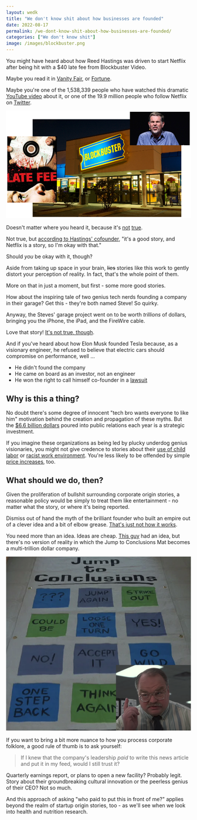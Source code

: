 ```yaml
---
layout: wedk
title: "We don't know shit about how businesses are founded"
date: 2022-08-17
permalink: /we-dont-know-shit-about-how-businesses-are-founded/
categories: ["We don't know shit"]
image: /images/blockbuster.png
---
```


You might have heard about how Reed Hastings was driven to start Netflix after being hit with a $40 late fee from Blockbuster Video.

Maybe you read it in [Vanity Fair](https://web.archive.org/web/20150412223207/http://www.vanityfair.com/news/2013/02/07-reed-hastings), or [Fortune](https://fortune.com/2010/11/18/reed-hastings-leader-of-the-pack/). 

Maybe you're one of the 1,538,339 people who have watched this dramatic [YouTube video](https://www.youtube.com/watch?v=BrpEHssa_gQ) about it, or one of the 19.9 million people who follow Netflix on [Twitter](https://twitter.com/netflix/status/2746816142?s=20&t=VXq9ztTq_JgTzmjOhjNWiA).

![image of reed hastings looking petulant overlaid on a blockbuster video photo and cover for a film called "late fee"](/images/blockbuster.png)

Doesn't matter where you heard it, because it's [not](https://www.washingtonpost.com/opinions/five-myths-about-netflix/2014/02/21/787c7c8e-9a3f-11e3-b931-0204122c514b_story.html) [true](https://www.news.com.au/finance/business/other-industries/true-story-behind-netflixs-rise-and-the-downfall-of-blockbuster/news-story/407f8f2305d2800125b3cc9329c48bc4).

Not true, but [according to Hastings' cofounder](https://www.bizjournals.com/sanjose/news/2014/01/08/netflixs-first-ceo-on-reed-hastings.html), "it's a good story, and Netflix is a story, so I'm okay with that."

Should _you_ be okay with it, though? 

Aside from taking up space in your brain, ~~lies~~ stories like this work to gently distort your perception of reality. In fact, that's the whole point of them.

More on that in just a moment, but first - some more good stories.

How about the inspiring tale of two genius tech nerds founding a company in their garage? Get this - they're both named Steve! So quirky.

Anyway, the Steves' garage project went on to be worth _trillions_ of dollars, bringing you the iPhone, the iPad, and the FireWire cable.

Love that story! [It's not true, though](https://www.theguardian.com/technology/2014/dec/05/steve-wozniak-apple-starting-in-a-garage-is-a-myth).

And if you've heard about how Elon Musk founded Tesla because, as a visionary engineer, he refused to believe that electric cars should compromise on performance, well ...

- He didn't found the company
- He came on board as an investor, not an engineer
- He won the right to call himself co-founder in a [lawsuit](https://www.cnet.com/culture/tesla-motors-founders-now-there-are-five/)

## Why is this a thing?

No doubt there's some degree of innocent "tech bro wants everyone to like him" motivation behind the creation and propagation of these myths.  But the [$6.6 billion dollars](https://www.statista.com/statistics/987009/marketing-spending-us-category/) poured into public relations each year is a strategic investment.

If you imagine these organizations as being led by plucky underdog genius visionaries, you might not give credence to stories about their [use of child labor](https://www.businessinsider.com/apple-knowingly-used-child-labor-supplier-3-years-cut-costs-2020-12) or [racist work environment](https://www.cnn.com/2022/02/10/cars/tesla-california-racism-lawsuit/index.html). You're less likely to be offended by simple [price increases](https://www.cnet.com/tech/services-and-software/netflixs-swelling-prices-are-starting-to-creep-people-out/), too.


## What should we do, then?

Given the proliferation of bullshit surrounding corporate origin stories, a reasonable policy would be simply to treat them like entertainment - no matter what the story, or where it's being reported.

Dismiss out of hand the myth of the brilliant founder who built an empire out of a clever idea and a bit of elbow grease. [That's just not how it works](https://twitter.com/araghougassian/status/1437903903471902721). 

You need more than an idea. Ideas are cheap. [This guy](https://www.youtube.com/watch?v=sDEL4Ty950Q) had an idea, but there's no version of reality in which the Jump to Conclusions Mat becomes a multi-trillion dollar company.

!["jump to conclusions" mat from movie Office Space](/images/jump-to-conclusions.png)

If you want to bring a bit more nuance to how you process corporate folklore, a good rule of thumb is to ask yourself:

> If I knew that the company's leadership _paid_ to write this news article and put it in my feed, would I still trust it?

Quarterly earnings report, or plans to open a new facility? Probably legit. Story about their groundbreaking cultural innovation or the peerless genius of their CEO? Not so much.

And this approach of asking "who paid to put this in front of me?" applies beyond the realm of startup origin stories, too - as we'll see when we look into health and nutrition research.

